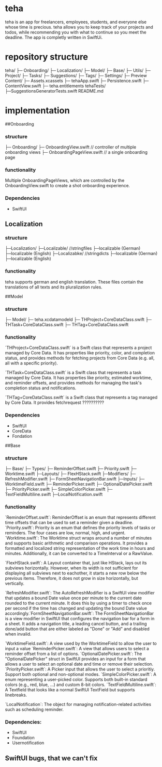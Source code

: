 # teha

teha is an app for freelancers, employees, students, and everyone else whose time is precious.
teha allows you to keep track of your projects and todos, while recommending you with what to continue so you meet the deadline.
The app is completly written in SwiftUi.

# repository structure  

teha/
├─ Onboarding/
├─ Localization/
├─ Model/
├─ Base/
├─ Utils/
├─ Project/
├─ Tasks/
├─ Suggestions/
├─ Tags/
├─ Settings/
├─ Preview Content/
├─ Assets.xcassets
├─ tehaApp.swift
├─ Persistence.swift
├─ ContentView.swift
├─ teha.entitlements
tehaTests/
├─SuggestionsGeneratorTests.swift
README.md 

# implementation

##Onboarding
### structure

├─ Onboarding/
  ├─ OnboardingView.swift // controller of multiple onboarding views
  ├─ OnboardingPageView.swift // a single onboarding page
  
### functionality

Multiple OnboardingPageViews, which are controlled by the OnboardingView.swift to create a shot onboarding experience.

### Dependencies

- SwiftUI

## Localization

### structure
├─Localization/
  ├─Localizable/ //stringfiles
    ├─localizable (German)
    ├─localizable (English)
  ├─Localizabke/ //stringdicts
    ├─localizable (German)
    ├─localizable (English)
    
### functionality
teha supports german and english translation. These files contain the translations of all texts and its pluralization rules.

    
##Model
### structure

├─ Model/
  ├─ teha.xcdatamodeld
  ├─ THProject+CoreDataClass.swift
  ├─ THTask+CoreDataClass.swift
  ├─ THTag+CoreDataClass.swift
  
### functionality

´THProject+CoreDataClass.swift´ is a Swift class that represents a project managed by Core Data. It has properties like priority, color, and completion status, and provides methods for fetching projects from Core Data (e.g. all, all with a specific priority).

´THTask+CoreDataClass.swift´ is a Swift class that represents a task managed by Core Data. It has properties like priority, estimated worktime, and reminder offsets, and provides methods for managing the task's completion status and notifications.

´THTag+CoreDataClass.swift´ is a Swift class that represents a tag managed by Core Data. It provides fetchrequest ??????????

### Dependencies
- SwiftUI
- CoreData
- Fondation

##Base
### structure

├─ Base/
  ├─ Types/
    ├─ ReminderOffset.swift
    ├─ Priority.swift
    ├─ Worktime.swift
  ├─Layouts/
    ├─ FlexHStack.swift
  ├─Modifiers/
    ├─ RefreshModifier.swift
    ├─ FormSheetNavigationBar.swift
  ├─Inputs/
    ├─ WorktimeField.swift
    ├─ ReminderPicker.swift
    ├─ OptionalDatePicker.swift
    ├─ PriorityPicker.swift
    ├─ SimpleColorPicker.swift
    ├─ TextFieldMultiline.swift
  ├─LocalNotification.swift
  
### functionality

´ReminderOffset.swift´:  ReminderOffset is an enum that represents different time offsets that can be used to set a reminder given a deadline.
´Priority.swift´: Priority is an enum that defines the priority levels of tasks or reminders. The four cases are low, normal, high, and urgent.
´Worktime.swift´: The Worktime struct wraps around a number of minutes and supports basic arithmetic and comparison operations. It provides a formatted and localized string representation of the work time in hours and minutes. Additionally, it can be converted to a TimeInterval or a RawValue.

´FlexHStack.swift´: A Layout container that, just like HStack, lays out its subviews horizontally. However, when its width is not sufficient for displaying all subviews next to eachother, it starts a new row below the previous items. Therefore, it does not grow in size horizontally, but vertically.


´RefreshModifier.swift´: The AutoRefreshModifier is a SwiftUI view modifier that updates a bound Date value once per minute to the current date rounded to the current minute. It does this by using a timer to check once per second if the time has changed and updating the bound Date value accordingly.´FormSheetNavigationBar.swift´: The FormSheetNavigationBar is a view modifier in SwiftUI that configures the navigation bar for a form in a sheet. It adds a navigation title, a leading cancel button, and a trailing done/add button that are either labeled as "Done" or "Add" and disabled when invalid.

´WorktimeField.swift´: A view used by the WorktimeField to allow the user to input a value
´ReminderPicker.swift´: A view that allows users to select a reminder offset from a list of options.
´OptionalDatePicker.swift´: The "OptionalDatePicker" struct in SwiftUI provides an input for a form that allows a user to select an optional date and time or remove their selection. 
´PriorityPicker.swift´: A Picker input that allows the user to select a prioritiy. Support both optional and non-optional modes.
´SimpleColorPicker.swift´: A enum representing a user-picked color. Supports both built-in standard colors (e.g., red, blue, ...) and custom 8-bit colors.
´TextFieldMultiline.swift´: A Textfield that looks like a normal SwiftUI TextField but supports linebreaks.

´LocalNotification´: The object for managing notification-related activities such as scheduling reminder.

### Dependencies:
- SwiftUI
- Foundation
- Usernotification

  
## SwiftUI bugs, that we can't fix





